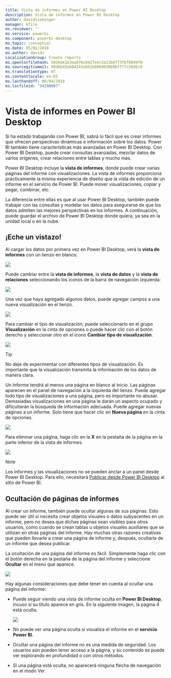 ```yaml
---
title: Vista de informes en Power BI Desktop
description: Vista de informes en Power BI Desktop
author: davidiseminger
manager: kfile
ms.reviewer: ''
ms.service: powerbi
ms.component: powerbi-desktop
ms.topic: conceptual
ms.date: 05/02/2018
ms.author: davidi
LocalizationGroup: Create reports
ms.openlocfilehash: 5026de163aa870c042fe4c3a13b6ff3fbf8849f0
ms.sourcegitcommit: 80d6b45eb84243e801b60b9038b9bff77c30d5c8
ms.translationtype: HT
ms.contentlocale: es-ES
ms.lasthandoff: 06/04/2018
ms.locfileid: "34290807"
---
```

# <a name="report-view-in-power-bi-desktop"></a>Vista de informes en Power BI Desktop
Si ha estado trabajando con Power BI, sabrá lo fácil que es crear informes que ofrecen perspectivas dinámicas e información sobre los datos. Power BI también tiene características más avanzadas en Power BI Desktop. Con Power BI Desktop, puede crear consultas avanzadas, mezclar datos de varios orígenes, crear relaciones entre tablas y mucho más.

Power BI Desktop incluye la **vista de informes**, donde puede crear varias páginas del informe con visualizaciones. La vista de informes proporciona prácticamente la misma experiencia de diseño que la vista de edición de un informe en el servicio de Power BI. Puede mover visualizaciones, copiar y pegar, combinar, etc.

La diferencia entre ellas es que al usar Power BI Desktop, también puede trabajar con las consultas y modelar los datos para asegurarse de que los datos admiten las mejores perspectivas en los informes. A continuación, puede guardar el archivo de Power BI Desktop donde quiera, ya sea en la unidad local o en la nube.

## <a name="lets-take-a-look"></a>¡Eche un vistazo!
Al cargar los datos por primera vez en Power BI Desktop, verá la **vista de informes** con un lienzo en blanco.

![](media/desktop-report-view/pbi_reportviewinpbidesigner_reportview.png)

Puede cambiar entre la **vista de informes**, la **vista de datos** y la **vista de relaciones** seleccionando los iconos de la barra de navegación izquierda:

![](media/desktop-report-view/pbi_reportviewinpbidesigner_changeview.png)

Una vez que haya agregado algunos datos, puede agregar campos a una nueva visualización en el lienzo.

![](media/desktop-report-view/pbid_reportview_addvis.gif)

Para cambiar el tipo de visualización, puede seleccionarlo en el grupo **Visualización** en la cinta de opciones o puede hacer clic con el botón derecho y seleccionar otro en el icono **Cambiar tipo de visualización**.

![](media/desktop-report-view/pbid_reportview_changevis.gif)

> [!TIP]
> No deje de experimentar con diferentes tipos de visualización. Es importante que la visualización transmita la información de los datos de manera clara.
> 
> 

Un informe tendrá al menos una página en blanco al inicio. Las páginas aparecen en el panel de navegación a la izquierda del lienzo. Puede agregar todo tipo de visualizaciones a una página, pero es importante no abusar. Demasiadas visualizaciones en una página le darán un aspecto ocupado y dificultarán la búsqueda de información adecuada. Puede agregar nuevas páginas a un informe. Solo tiene que hacer clic en **Nueva página** en la cinta de opciones.

![](media/desktop-report-view/pbidesignerreportviewnewpage.png)

Para eliminar una página, haga clic en la **X** en la pestaña de la página en la parte inferior de la vista de informes.

![](media/desktop-report-view/pbi_reportviewinpbidesigner_deletepage.png)

> [!NOTE]
> Los informes y las visualizaciones no se pueden anclar a un panel desde Power BI Desktop. Para ello, necesitará [Publicar desde Power BI Desktop](desktop-upload-desktop-files.md) al sitio de Power BI.

## <a name="hide-report-pages"></a>Ocultación de páginas de informes

Al crear un informe, también puede ocultar algunas de sus páginas. Esto puede ser útil si necesita crear objetos visuales o datos subyacentes en un informe, pero no desea que dichas páginas sean visibles para otros usuarios, como cuando se crean tablas u objetos visuales auxiliares que se utilizan en otras páginas del informe. Hay muchas otras razones creativas que pueden llevarle a crear una página de informe y, después, ocultarla de un informe que desea publicar. 

La ocultación de una página del informe es fácil. Simplemente haga clic con el botón derecha en la pestaña de la página del informe y seleccione **Ocultar** en el menú que aparece.

![](media/desktop-report-view/report-view_05.png)

Hay algunas consideraciones que debe tener en cuenta al ocultar una página del informe:

* Puede seguir viendo una vista de informe oculta en **Power BI Desktop**, incuso si su título aparece en gris. En la siguiente imagen, la página 4 está oculta.

    ![](media/desktop-report-view/report-view_06.png)

* *No* puede ver una página oculta si visualiza el informe en el **servicio Power BI**.

* Ocultar una página del informe *no* es una medida de seguridad. Los usuarios aún pueden tener acceso a la página, y su contenido se puede ver explorando en profundidad o con otros métodos.

* Si una página está oculta, no aparecerá ninguna flecha de navegación en el modo Ver.

